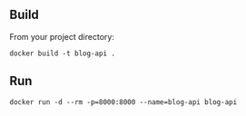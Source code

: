 ## Build

From your project directory:

`docker build -t blog-api .`

## Run

`docker run -d --rm -p=8000:8000 --name=blog-api blog-api`
